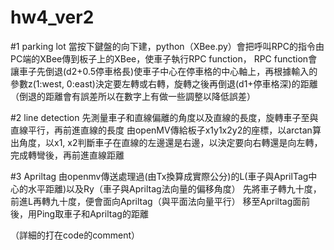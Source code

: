 # hw4_ver2

#1 parking lot
當按下鍵盤的向下建，python（XBee.py）會把呼叫RPC的指令由PC端的XBee傳到板子上的XBee，使車子執行RPC function，
RPC function會讓車子先倒退(d2+0.5停車格長)使車子中心在停車格的中心軸上，再根據輸入的參數z(1:west, 0:east)決定要左轉或右轉，旋轉之後再倒退(d1+停車格深)的距離
（倒退的距離會有誤差所以在數字上有做一些調整以降低誤差）

#2 line detection
先測量車子和直線偏離的角度以及直線的長度，旋轉車子至與直線平行，再前進直線的長度
由openMV傳給板子x1y1x2y2的座標，以arctan算出角度，以x1, x2判斷車子在直線的左邊還是右邊，以決定要向右轉還是向左轉，
完成轉彎後，再前進直線距離

#3 Apriltag
由openmv傳送處理過(由Tx換算成實際公分)的L(車子與AprilTag中心的水平距離)以及Ry（車子與Apriltag法向量的偏移角度）
先將車子轉九十度，前進L再轉九十度，便會面向Apriltag（與平面法向量平行）
移至Apriltag面前後，用Ping取車子和Apriltag的距離

（詳細的打在code的comment）
